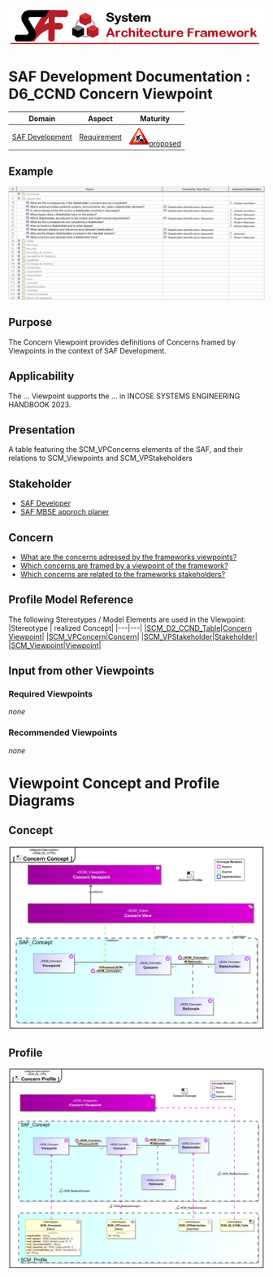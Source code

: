 ![System Architecture Framework](../../diagrams/Banner_SAF.png)
# SAF Development Documentation : **D6_CCND** Concern Viewpoint
|**Domain**|**Aspect**|**Maturity**|
| --- | --- | --- |
|[SAF Development](../../domains.md#Domain-SAF-Development)|[Requirement](../../aspects.md#Aspect-Requirement)|![Proposed](../../diagrams/Under_construction_icon-red.svg )[proposed](../../using-saf/maturity.md#proposed)|
## Example
![Concern-Viewpoint-primary-example.svg](../../diagrams/vp-examples/Concern-Viewpoint-primary-example.svg)
## Purpose
The Concern Viewpoint provides definitions of Concerns framed by Viewpoints in the context of SAF Development.
## Applicability
The ... Viewpoint supports the ...  in INCOSE SYSTEMS ENGINEERING HANDBOOK 2023.
## Presentation
A table featuring the SCM_VPConcerns elements of the SAF, and their relations to SCM_Viewpoints and SCM_VPStakeholders

## Stakeholder
* [SAF Developer](../../stakeholders.md#SAF-Developer)
* [SAF MBSE approch planer](../../stakeholders.md#SAF-MBSE-approch-planer)
## Concern
* [What are the concerns adressed by the frameworks viewpoints?](../../concerns.md#_2024x_26f0132_1719129886772_493463_14747)
* [Which concerns are framed by a viewpoint of the framework?](../../concerns.md#_2024x_26f0132_1719130076292_184990_14761)
* [Which concerns are related to the frameworks stakeholders?](../../concerns.md#_2024x_26f0132_1719129962342_738625_14755)
## Profile Model Reference
The following Stereotypes / Model Elements are used in the Viewpoint:
|Stereotype | realized Concept|
|---|---|
|[SCM_D2_CCND_Table](../../stereotypes.md#scm_d2_ccnd_table)|[Concern Viewpoint](../concept/concepts.md#Concern-Viewpoint)|
|[SCM_VPConcern](../../stereotypes.md#scm_vpconcern)|[Concern](../concept/concepts.md#Concern)|
|[SCM_VPStakeholder](../../stereotypes.md#scm_vpstakeholder)|[Stakeholder](../concept/concepts.md#Stakeholder)|
|[SCM_Viewpoint](../../stereotypes.md#scm_viewpoint)|[Viewpoint](../concept/concepts.md#Viewpoint)|
## Input from other Viewpoints
### Required Viewpoints
*none*
### Recommended Viewpoints
*none*
# Viewpoint Concept and Profile Diagrams
## Concept
![Concern Concept](diagrams/Concern-Concept.svg)
## Profile
![Concern Profile](diagrams/Concern-Profile.svg)
